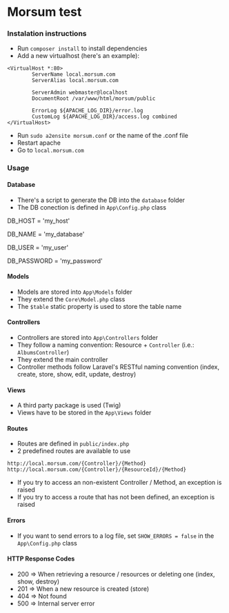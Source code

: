 # Morsum test

### Instalation instructions
+ Run `composer install` to install dependencies
+ Add a new virtualhost (here's an example):
```
<VirtualHost *:80>
        ServerName local.morsum.com
        ServerAlias local.morsum.com

        ServerAdmin webmaster@localhost
        DocumentRoot /var/www/html/morsum/public

        ErrorLog ${APACHE_LOG_DIR}/error.log
        CustomLog ${APACHE_LOG_DIR}/access.log combined
</VirtualHost>
```
+ Run `sudo a2ensite morsum.conf` or the name of the .conf file
+ Restart apache
+ Go to `local.morsum.com`

### Usage
#### Database
+ There's a script to generate the DB into the `database` folder
+ The DB conection is defined in `App\Config.php` class

DB_HOST = 'my_host'

DB_NAME = 'my_database'

DB_USER = 'my_user'

DB_PASSWORD = 'my_password'

#### Models
+ Models are stored into `App\Models` folder
+ They extend the `Core\Model.php` class
+ The `$table` static property is used to store the table name

#### Controllers
+ Controllers are stored into `App\Controllers` folder
+ They follow a naming convention: Resource + `Controller` (i.e.: `AlbumsController`)
+ They extend the main controller
+ Controller methods follow Laravel's RESTful naming convention (index, create, store, show, edit, update, destroy)

#### Views
+ A third party package is used (Twig)
+ Views have to be stored in the `App\Views` folder

#### Routes
+ Routes are defined in `public/index.php`
+ 2 predefined routes are available to use

`http://local.morsum.com/{Controller}/{Method}`
`http://local.morsum.com/{Controller}/{ResourceId}/{Method}`

+ If you try to access an non-existent Controller / Method, an exception is raised
+ If you try to access a route that has not been defined, an exception is raised

#### Errors
+ If you want to send errors to a log file, set `SHOW_ERRORS = false` in the `App\Config.php` class

#### HTTP Response Codes
+ 200 => When retrieving a resource / resources or deleting one (index, show, destroy)
+ 201 => When a new resource is created (store)
+ 404 => Not found
+ 500 => Internal server error

